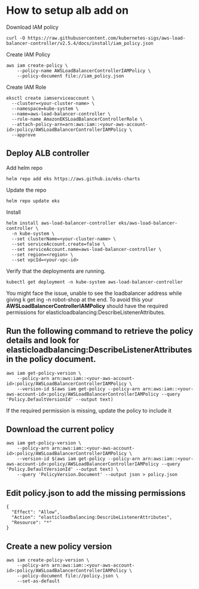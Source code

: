 # How to setup alb add on

Download IAM policy

```
curl -O https://raw.githubusercontent.com/kubernetes-sigs/aws-load-balancer-controller/v2.5.4/docs/install/iam_policy.json
```

Create IAM Policy

```
aws iam create-policy \
    --policy-name AWSLoadBalancerControllerIAMPolicy \
    --policy-document file://iam_policy.json
```

Create IAM Role

```
eksctl create iamserviceaccount \
  --cluster=<your-cluster-name> \
  --namespace=kube-system \
  --name=aws-load-balancer-controller \
  --role-name AmazonEKSLoadBalancerControllerRole \
  --attach-policy-arn=arn:aws:iam::<your-aws-account-id>:policy/AWSLoadBalancerControllerIAMPolicy \
  --approve
```

## Deploy ALB controller

Add helm repo

```
helm repo add eks https://aws.github.io/eks-charts
```

Update the repo

```
helm repo update eks
```

Install

```
helm install aws-load-balancer-controller eks/aws-load-balancer-controller \            
  -n kube-system \
  --set clusterName=<your-cluster-name> \
  --set serviceAccount.create=false \
  --set serviceAccount.name=aws-load-balancer-controller \
  --set region=<region> \
  --set vpcId=<your-vpc-id>
```

Verify that the deployments are running.

```
kubectl get deployment -n kube-system aws-load-balancer-controller
```

You might face the issue, unable to see the loadbalancer address while giving k get ing -n robot-shop at the end. To avoid this your **AWSLoadBalancerControllerIAMPolicy** should have the required permissions for elasticloadbalancing:DescribeListenerAttributes.

## Run the following command to retrieve the policy details and look for **elasticloadbalancing:DescribeListenerAttributes** in the policy document.
```
aws iam get-policy-version \
    --policy-arn arn:aws:iam::<your-aws-account-id>:policy/AWSLoadBalancerControllerIAMPolicy \
    --version-id $(aws iam get-policy --policy-arn arn:aws:iam::<your-aws-account-id>:policy/AWSLoadBalancerControllerIAMPolicy --query 'Policy.DefaultVersionId' --output text)
```

If the required permission is missing, update the policy to include it
## Download the current policy
```
aws iam get-policy-version \
    --policy-arn arn:aws:iam::<your-aws-account-id>:policy/AWSLoadBalancerControllerIAMPolicy \
    --version-id $(aws iam get-policy --policy-arn arn:aws:iam::<your-aws-account-id>:policy/AWSLoadBalancerControllerIAMPolicy --query 'Policy.DefaultVersionId' --output text) \
    --query 'PolicyVersion.Document' --output json > policy.json
```
## Edit policy.json to add the missing permissions
```
{
  "Effect": "Allow",
  "Action": "elasticloadbalancing:DescribeListenerAttributes",
  "Resource": "*"
}
```
## Create a new policy version
```
aws iam create-policy-version \
    --policy-arn arn:aws:iam::<your-aws-account-id>:policy/AWSLoadBalancerControllerIAMPolicy \
    --policy-document file://policy.json \
    --set-as-default
```
